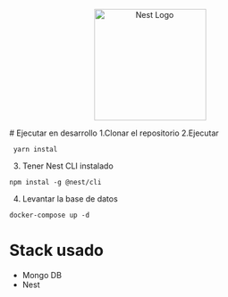 <p align="center">
  <a href="http://nestjs.com/" target="blank"><img src="https://nestjs.com/img/logo-small.svg" width="200" alt="Nest Logo" /></a>
</p>
 # Ejecutar en desarrollo
 1.Clonar el repositorio
 2.Ejecutar

 ``````
  yarn instal
 ```````
 3. Tener Nest CLI instalado
  `````
  npm instal -g @nest/cli
  ```````
  4. Levantar la base de datos
  ````````
  docker-compose up -d
  ```````````
  # Stack usado
  * Mongo DB
  * Nest
  





